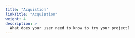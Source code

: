 ```yaml
---
title: "Acquistion"
linkTitle: "Acquistion"
weight: 4
description: >
  What does your user need to know to try your project?
---
```



